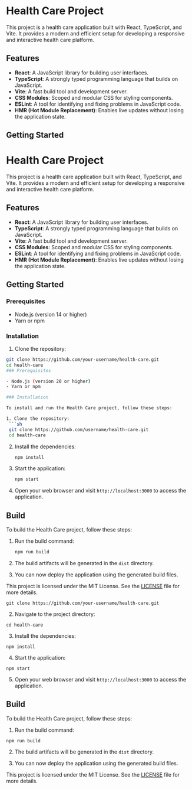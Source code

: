 # Health Care Project

This project is a health care application built with React, TypeScript, and Vite. It provides a modern and efficient setup for developing a responsive and interactive health care platform.

## Features

- **React**: A JavaScript library for building user interfaces.
- **TypeScript**: A strongly typed programming language that builds on JavaScript.
- **Vite**: A fast build tool and development server.
- **CSS Modules**: Scoped and modular CSS for styling components.
- **ESLint**: A tool for identifying and fixing problems in JavaScript code.
- **HMR (Hot Module Replacement)**: Enables live updates without losing the application state.

## Getting Started

# Health Care Project

This project is a health care application built with React, TypeScript, and Vite. It provides a modern and efficient setup for developing a responsive and interactive health care platform.

## Features

- **React**: A JavaScript library for building user interfaces.
- **TypeScript**: A strongly typed programming language that builds on JavaScript.
- **Vite**: A fast build tool and development server.
- **CSS Modules**: Scoped and modular CSS for styling components.
- **ESLint**: A tool for identifying and fixing problems in JavaScript code.
- **HMR (Hot Module Replacement)**: Enables live updates without losing the application state.

## Getting Started

### Prerequisites

- Node.js (version 14 or higher)
- Yarn or npm

### Installation

1. Clone the repository:

````sh
git clone https://github.com/your-username/health-care.git
cd health-care
### Prerequisites

- Node.js (version 20 or higher)
- Yarn or npm

### Installation

To install and run the Health Care project, follow these steps:

1. Clone the repository:
 ```sh
 git clone https://github.com/username/health-care.git
 cd health-care
````

2. Install the dependencies:
   ```sh
   npm install
   ```
3. Start the application:
   ```sh
   npm start
   ```
4. Open your web browser and visit `http://localhost:3000` to access the application.

## Build

To build the Health Care project, follow these steps:

1. Run the build command:
   ```sh
   npm run build
   ```
2. The build artifacts will be generated in the `dist` directory.

3. You can now deploy the application using the generated build files.

This project is licensed under the MIT License. See the [LICENSE](LICENSE) file for more details.

```
git clone https://github.com/your-username/health-care.git
```

2. Navigate to the project directory:

```
cd health-care
```

3. Install the dependencies:

```
npm install
```

4. Start the application:

```
npm start
```

5. Open your web browser and visit `http://localhost:3000` to access the application.

## Build

To build the Health Care project, follow these steps:

1. Run the build command:

```
npm run build
```

2. The build artifacts will be generated in the `dist` directory.

3. You can now deploy the application using the generated build files.

This project is licensed under the MIT License. See the [LICENSE](LICENSE) file for more details.
